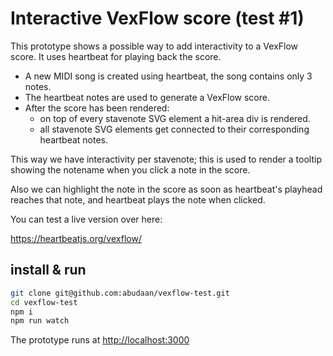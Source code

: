 # Interactive VexFlow score (test #1)

This prototype shows a possible way to add interactivity to a VexFlow score. It uses heartbeat for playing back the score.

- A new MIDI song is created using heartbeat, the song contains only 3 notes.
- The heartbeat notes are used to generate a VexFlow score.
- After the score has been rendered:
  - on top of every stavenote SVG element a hit-area div is rendered.
  - all stavenote SVG elements get connected to their corresponding heartbeat notes.

This way we have interactivity per stavenote; this is used to render a tooltip showing the notename when you click a note in the score.

Also we can highlight the note in the score as soon as heartbeat's playhead reaches that note, and heartbeat plays the note when clicked.

You can test a live version over here:

<https://heartbeatjs.org/vexflow/>


## install & run

```bash
git clone git@github.com:abudaan/vexflow-test.git
cd vexflow-test
npm i
npm run watch
```
The prototype runs at <http://localhost:3000>